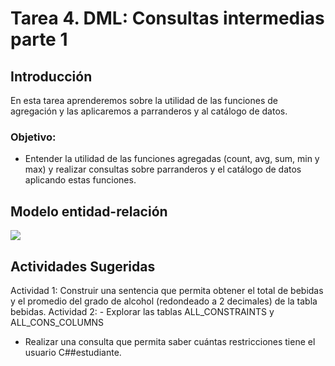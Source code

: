 # Tarea 4. DML: Consultas intermedias parte 1

## Introducción
En esta tarea aprenderemos sobre la utilidad de las funciones de agregación y las aplicaremos a parranderos y al catálogo de datos. 

### Objetivo:
- Entender la utilidad de las funciones agregadas (count, avg, sum, min y max) y realizar consultas sobre parranderos y el catálogo de datos aplicando estas funciones. 

## Modelo entidad-relación
![](https://raw.githubusercontent.com/DISC-isis2304-ST/Introduccion-a-SQL/a584a09b5dd85b139fa699dd5083ff9e6f326897/modelos/e_relacion_parranderos.svg)

## Actividades Sugeridas
Actividad 1: Construir una sentencia que permita obtener el total de bebidas y el promedio del grado de alcohol (redondeado a 2 decimales) de la tabla bebidas.
Actividad 2: - Explorar las tablas ALL_CONSTRAINTS y ALL_CONS_COLUMNS
- Realizar una consulta que permita saber cuántas restricciones tiene el usuario C##estudiante.
